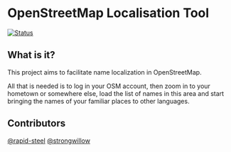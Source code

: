 # OpenStreetMap Localisation Tool

[![Status](https://github.com/tracestrack/openstreetmap-localization-web/workflows/Build/badge.svg)](https://github.com/tracestrack/openstreetmap-localization-web/actions)

## What is it?

This project aims to facilitate name localization in OpenStreetMap. 

All that is needed is to log in your OSM account, then zoom in to your hometown 
or somewhere else, load the list of names in this area and start bringing 
the names of your familiar places to other languages.

## Contributors

[@rapid-steel](https://github.com/rapid-steel) [@strongwillow](https://github.com/strongwillow)
